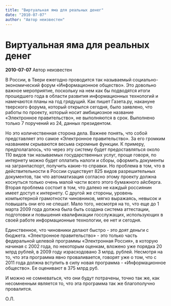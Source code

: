 ```yaml
---
title: "Виртуальная яма для реальных денег"
date: "2010-07-07"
author: "Автор неизвестен"
---
```


# Виртуальная яма для реальных денег

**2010-07-07** Автор неизвестен

В России, в Твери ежегодно проводится так называемый социально-экономический форум «Информационное общество». Это довольно важное мероприятие, поскольку на нем как бы подводятся итоги прошедшего года в области развития информационных технологий и намечаются планы на год грядущий. Как пишет Газета.ру, накануне тверского форума, который открылся сегодня, было заявлено, что работы по проекту, который носит амбициозное название «Электронное правительство», не выполняются в срок. Выполнено только 7 поручений из 24, данных президентом.

Но это количественная сторона дела. Важнее понять, что собой представляет это самое «Электронное правительство». За его громким названием скрываются весьма скромные функции. К примеру, предполагалось, что через эту систему будет предоставляться около 110 видов так называемых государственных услуг, проще говоря, по интернету можно будет оплатить налоги и сборы, оформить документы на загранпаспорт, получить какие-то справки. Но проблема в том, что в действительности в России существует 825 видов разрешительных документов, так что автоматизация согласно этому проекту должна коснуться только очень малой части всего этого бумажного айсберга. Вторая проблема состоит в том, что далеко не каждый россиянин имеет доступ к интернету. С другой же стороны, уровень компьютерной грамотности чиновников, мягко выражаясь, невысок и повышать они его не спешат. Мало того, несмотря на то, что еще до 1 марта 2009 года должна была быть создана система аттестации, подготовки и повышения квалификации госслужащих, использующих в своей работе информационные технологии, ее нет и сегодня.

Единственное, что чиновники делают быстро - это доят деньги с бюджета. «Электронное правительство» - это только часть федеральной целевой программы «Электронная Россия», в которую начиная с 2002 года, по некоторым оценкам, вложено уже порядка 20 млрд рублей, в 2009 году израсходовано 3 млрд. рублей. Несмотря на то, что эта программа явно проваливается, говорят уже о том, что с 2011 года должна вступить в силу новая программа - «Информационное общество». Ее оценивают в 375 млрд руб.

И можно не сомневаться, что они будут потрачены, точно так же, как несомненным является то, что эта программа так же благополучно провалится.

О.Л.